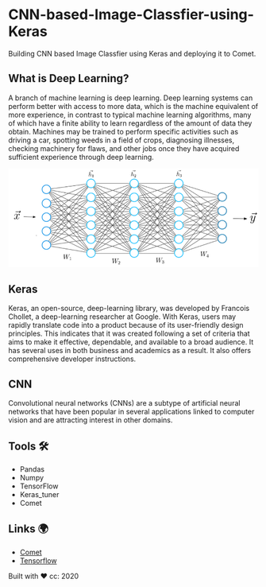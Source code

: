# CNN-based-Image-Classfier-using-Keras
Building CNN based Image Classfier using Keras and deploying it to Comet.

## What is Deep Learning?
A branch of machine learning is deep learning. Deep learning systems can perform better with access to more data, which is the machine equivalent of more experience, in contrast to typical machine learning algorithms, many of which have a finite ability to learn regardless of the amount of data they obtain. Machines may be trained to perform specific activities such as driving a car, spotting weeds in a field of crops, diagnosing illnesses, checking machinery for flaws, and other jobs once they have acquired sufficient experience through deep learning.

![Screenshots!](0_AONVmd3v4wO_dWr6.png "Screenshots")

## Keras
Keras, an open-source, deep-learning library, was developed by Francois Chollet, a deep-learning researcher at Google. With Keras, users may rapidly translate code into a product because of its user-friendly design principles. This indicates that it was created following a set of criteria that aims to make it effective, dependable, and available to a broad audience. It has several uses in both business and academics as a result. It also offers comprehensive developer instructions.

## CNN
Convolutional neural networks (CNNs) are a subtype of artificial neural networks that have been popular in several applications linked to computer vision and are attracting interest in other domains.



## Tools 🛠 
- Pandas
- Numpy
- TensorFlow
- Keras_tuner
- Comet


## Links 🌍 
- [Comet](www.comet.ml)
- [Tensorflow](www.dacade.org)

Built with ❤️  cc: 2020

